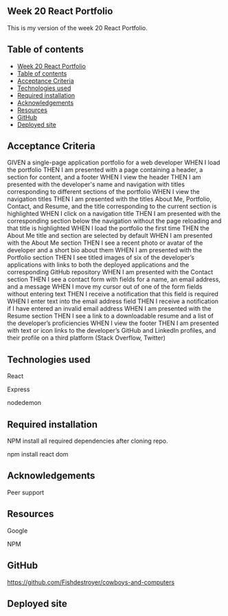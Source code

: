 ## Week 20 React Portfolio

This is my version of the week 20 React Portfolio.

## Table of contents
- [Week 20 React Portfolio](#week-20-react-portfolio)
- [Table of contents](#table-of-contents)
- [Acceptance Criteria](#acceptance-criteria)
- [Technologies used](#technologies-used)
- [Required installation](#required-installation)
- [Acknowledgements](#acknowledgements)
- [Resources](#resources)
- [GitHub](#github)
- [Deployed site](#deployed-site)

## Acceptance Criteria
GIVEN a single-page application portfolio for a web developer
WHEN I load the portfolio
THEN I am presented with a page containing a header, a section for content, and a footer
WHEN I view the header
THEN I am presented with the developer's name and navigation with titles corresponding to different sections of the portfolio
WHEN I view the navigation titles
THEN I am presented with the titles About Me, Portfolio, Contact, and Resume, and the title corresponding to the current section is highlighted
WHEN I click on a navigation title
THEN I am presented with the corresponding section below the navigation without the page reloading and that title is highlighted
WHEN I load the portfolio the first time
THEN the About Me title and section are selected by default
WHEN I am presented with the About Me section
THEN I see a recent photo or avatar of the developer and a short bio about them
WHEN I am presented with the Portfolio section
THEN I see titled images of six of the developer’s applications with links to both the deployed applications and the corresponding GitHub repository
WHEN I am presented with the Contact section
THEN I see a contact form with fields for a name, an email address, and a message
WHEN I move my cursor out of one of the form fields without entering text
THEN I receive a notification that this field is required
WHEN I enter text into the email address field
THEN I receive a notification if I have entered an invalid email address
WHEN I am presented with the Resume section
THEN I see a link to a downloadable resume and a list of the developer’s proficiencies
WHEN I view the footer
THEN I am presented with text or icon links to the developer’s GitHub and LinkedIn profiles, and their profile on a third platform (Stack Overflow, Twitter)
## Technologies used
React

Express

nodedemon

## Required installation
NPM install all required dependencies after cloning repo.

npm install react dom

## Acknowledgements
Peer support

## Resources
Google

NPM

## GitHub
https://github.com/Fishdestroyer/cowboys-and-computers


## Deployed site



